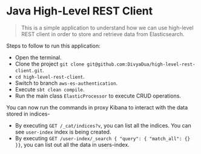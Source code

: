 # Java High-Level REST Client

> This is a simple application to understand how we can use high-level REST client in order to store and retrieve data from Elasticsearch.

Steps to follow to run this application:

- Open the terminal.
- Clone the project ```git clone git@github.com:DivyaDua/high-level-rest-client.git```.
- ```cd high-level-rest-client```.
- Switch to branch ```aws-es-authentication```.
- Execute ```sbt clean compile```.
- Run the main class ```ElasticProcessor``` to execute CRUD operations.

You can now run the commands in proxy Kibana to interact with the data stored in indices-

- By executing ```GET /_cat/indices?v```, you can list all the indices. You can see ```user-index``` index is being created.
- By executing ```GET /user-index/_search { "query": { "match_all": {}  }}```, you can list out all the data in users-index.




